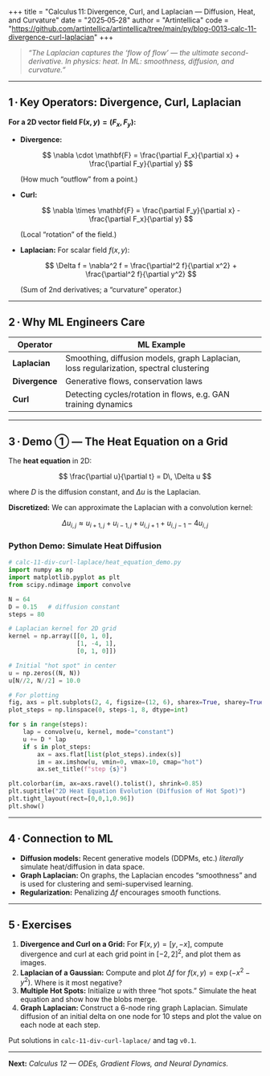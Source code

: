 +++
title = "Calculus 11: Divergence, Curl, and Laplacian — Diffusion, Heat, and Curvature"
date  = "2025‑05‑28"
author = "Artintellica"
code = "https://github.com/artintellica/artintellica/tree/main/py/blog-0013-calc-11-divergence-curl-laplacian"
+++

> _“The Laplacian captures the ‘flow of flow’ — the ultimate second-derivative.
> In physics: heat. In ML: smoothness, diffusion, and curvature.”_

---

## 1 · Key Operators: Divergence, Curl, Laplacian

**For a 2D vector field $\mathbf{F}(x, y) = (F_x, F_y)$:**

- **Divergence:**

  $$
  \nabla \cdot \mathbf{F} = \frac{\partial F_x}{\partial x} + \frac{\partial F_y}{\partial y}
  $$

  (How much “outflow” from a point.)

- **Curl:**

  $$
  \nabla \times \mathbf{F} = \frac{\partial F_y}{\partial x} - \frac{\partial F_x}{\partial y}
  $$

  (Local “rotation” of the field.)

- **Laplacian:** For scalar field $f(x, y)$:

  $$
  \Delta f = \nabla^2 f = \frac{\partial^2 f}{\partial x^2} + \frac{\partial^2 f}{\partial y^2}
  $$

  (Sum of 2nd derivatives; a “curvature” operator.)

---

## 2 · Why ML Engineers Care

| Operator       | ML Example                                                                             |
| -------------- | -------------------------------------------------------------------------------------- |
| **Laplacian**  | Smoothing, diffusion models, graph Laplacian, loss regularization, spectral clustering |
| **Divergence** | Generative flows, conservation laws                                                    |
| **Curl**       | Detecting cycles/rotation in flows, e.g. GAN training dynamics                         |

---

## 3 · Demo ① — The Heat Equation on a Grid

The **heat equation** in 2D:

$$
\frac{\partial u}{\partial t} = D\, \Delta u
$$

where $D$ is the diffusion constant, and $\Delta u$ is the Laplacian.

**Discretized:** We can approximate the Laplacian with a convolution kernel:

$$
\Delta u_{i,j} \approx u_{i+1,j} + u_{i-1,j} + u_{i,j+1} + u_{i,j-1} - 4u_{i,j}
$$

### Python Demo: Simulate Heat Diffusion

```python
# calc-11-div-curl-laplace/heat_equation_demo.py
import numpy as np
import matplotlib.pyplot as plt
from scipy.ndimage import convolve

N = 64
D = 0.15   # diffusion constant
steps = 80

# Laplacian kernel for 2D grid
kernel = np.array([[0, 1, 0],
                   [1, -4, 1],
                   [0, 1, 0]])

# Initial "hot spot" in center
u = np.zeros((N, N))
u[N//2, N//2] = 10.0

# For plotting
fig, axs = plt.subplots(2, 4, figsize=(12, 6), sharex=True, sharey=True)
plot_steps = np.linspace(0, steps-1, 8, dtype=int)

for s in range(steps):
    lap = convolve(u, kernel, mode="constant")
    u += D * lap
    if s in plot_steps:
        ax = axs.flat[list(plot_steps).index(s)]
        im = ax.imshow(u, vmin=0, vmax=10, cmap="hot")
        ax.set_title(f"step {s}")

plt.colorbar(im, ax=axs.ravel().tolist(), shrink=0.85)
plt.suptitle("2D Heat Equation Evolution (Diffusion of Hot Spot)")
plt.tight_layout(rect=[0,0,1,0.96])
plt.show()
```

---

## 4 · Connection to ML

- **Diffusion models:** Recent generative models (DDPMs, etc.) _literally_
  simulate heat/diffusion in data space.
- **Graph Laplacian:** On graphs, the Laplacian encodes “smoothness” and is used
  for clustering and semi-supervised learning.
- **Regularization:** Penalizing $\Delta f$ encourages smooth functions.

---

## 5 · Exercises

1. **Divergence and Curl on a Grid:** For $\mathbf{F}(x, y) = [y, -x]$, compute
   divergence and curl at each grid point in $[-2,2]^2$, and plot them as
   images.
2. **Laplacian of a Gaussian:** Compute and plot $\Delta f$ for
   $f(x, y) = \exp(-x^2 - y^2)$. Where is it most negative?
3. **Multiple Hot Spots:** Initialize $u$ with three “hot spots.” Simulate the
   heat equation and show how the blobs merge.
4. **Graph Laplacian:** Construct a 6-node ring graph Laplacian. Simulate
   diffusion of an initial delta on one node for 10 steps and plot the value on
   each node at each step.

Put solutions in `calc-11-div-curl-laplace/` and tag `v0.1`.

---

**Next:** _Calculus 12 — ODEs, Gradient Flows, and Neural Dynamics._
